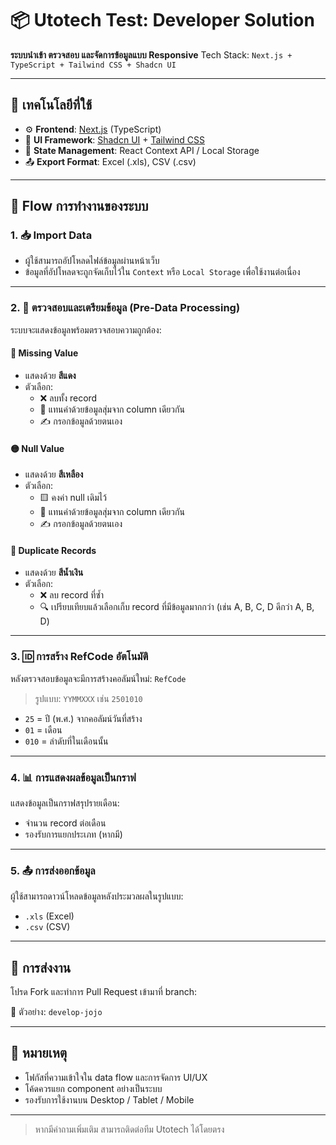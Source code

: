 # 📦 Utotech Test: Developer Solution

**ระบบนำเข้า ตรวจสอบ และจัดการข้อมูลแบบ Responsive**
Tech Stack: `Next.js + TypeScript + Tailwind CSS + Shadcn UI`

---

## 🚀 เทคโนโลยีที่ใช้

- ⚙️ **Frontend**: [Next.js](https://nextjs.org/) (TypeScript)
- 🎨 **UI Framework**: [Shadcn UI](https://ui.shadcn.com/) + [Tailwind CSS](https://tailwindcss.com/)
- 🧠 **State Management**: React Context API / Local Storage
- 📤 **Export Format**: Excel (.xls), CSV (.csv)

---

## 🧭 Flow การทำงานของระบบ

### 1. 📥 Import Data

- ผู้ใช้สามารถอัปโหลดไฟล์ข้อมูลผ่านหน้าเว็บ
- ข้อมูลที่อัปโหลดจะถูกจัดเก็บไว้ใน `Context` หรือ `Local Storage` เพื่อใช้งานต่อเนื่อง

---

### 2. 🧹 ตรวจสอบและเตรียมข้อมูล (Pre-Data Processing)

ระบบจะแสดงข้อมูลพร้อมตรวจสอบความถูกต้อง:

#### 🔴 Missing Value

- แสดงด้วย **สีแดง**
- ตัวเลือก:
  - ❌ ลบทั้ง record
  - 🔄 แทนค่าด้วยข้อมูลสุ่มจาก column เดียวกัน
  - ✍️ กรอกข้อมูลด้วยตนเอง

#### 🟡 Null Value

- แสดงด้วย **สีเหลือง**
- ตัวเลือก:
  - 🟨 คงค่า null เดิมไว้
  - 🔄 แทนค่าด้วยข้อมูลสุ่มจาก column เดียวกัน
  - ✍️ กรอกข้อมูลด้วยตนเอง

#### 🔵 Duplicate Records

- แสดงด้วย **สีน้ำเงิน**
- ตัวเลือก:
  - ❌ ลบ record ที่ซ้ำ
  - 🔍 เปรียบเทียบแล้วเลือกเก็บ record ที่มีข้อมูลมากกว่า
    (เช่น A, B, C, D ดีกว่า A, B, D)

---

### 3. 🆔 การสร้าง RefCode อัตโนมัติ

หลังตรวจสอบข้อมูลจะมีการสร้างคอลัมน์ใหม่: `RefCode`

> รูปแบบ: `YYMMXXX` เช่น `2501010`

- `25` = ปี (พ.ศ.) จากคอลัมน์วันที่สร้าง
- `01` = เดือน
- `010` = ลำดับที่ในเดือนนั้น

---

### 4. 📊 การแสดงผลข้อมูลเป็นกราฟ

แสดงข้อมูลเป็นกราฟสรุปรายเดือน:

- จำนวน record ต่อเดือน
- รองรับการแยกประเภท (หากมี)

---

### 5. 📤 การส่งออกข้อมูล

ผู้ใช้สามารถดาวน์โหลดข้อมูลหลังประมวลผลในรูปแบบ:

- `.xls` (Excel)
- `.csv` (CSV)

---

## 📌 การส่งงาน

โปรด Fork และทำการ Pull Request เข้ามาที่ branch:

📁 ตัวอย่าง: `develop-jojo`

---

## 🙌 หมายเหตุ

- โฟกัสที่ความเข้าใจใน data flow และการจัดการ UI/UX
- โค้ดควรแยก component อย่างเป็นระบบ
- รองรับการใช้งานบน Desktop / Tablet / Mobile

---

> หากมีคำถามเพิ่มเติม สามารถติดต่อทีม Utotech ได้โดยตรง
